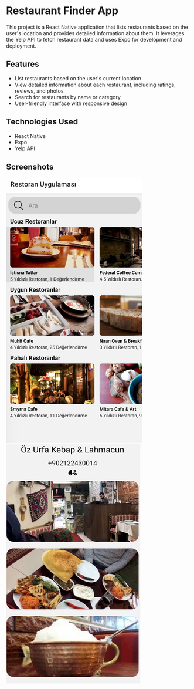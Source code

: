 # Restaurant Finder App

This project is a React Native application that lists restaurants based on the user's location and provides detailed information about them. It leverages the Yelp API to fetch restaurant data and uses Expo for development and deployment.

## Features

- List restaurants based on the user's current location
- View detailed information about each restaurant, including ratings, reviews, and photos
- Search for restaurants by name or category
- User-friendly interface with responsive design

## Technologies Used

- React Native
- Expo
- Yelp API

## Screenshots
  ![RestaurantAppWithApi](photos/1.png)
  ![RestaurantAppWithApi](photos/2.png)
